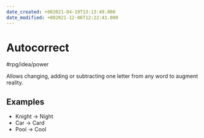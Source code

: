 ```yaml
---
date_created: +002021-04-19T13:13:49.000
date_modified: +002021-12-06T12:22:41.000
---
```


# Autocorrect

#rpg/idea/power

Allows changing, adding or subtracting one letter from any word to augment reality.

## Examples

  - Knight -> Night
  - Car -> Card
  - Pool -> Cool
